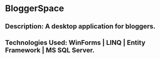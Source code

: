 # BloggerSpace

## Description: A desktop application for bloggers.
## Technologies Used: WinForms | LINQ | Entity Framework | MS SQL Server.
